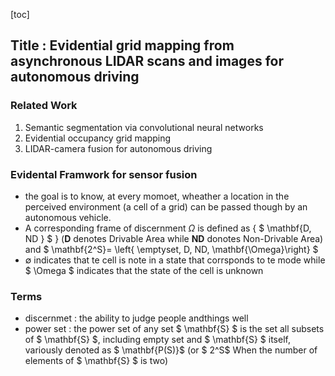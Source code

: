 [toc]

## Title : Evidential grid mapping from asynchronous LIDAR scans and images for autonomous driving

### Related Work

1. Semantic segmentation via convolutional neural networks
2. Evidential occupancy grid mapping
3. LIDAR-camera fusion for autonomous driving

### Evidental Framwork for sensor fusion

- the goal is to know, at every momoet, wheather a location in the perceived environment (a cell of a grid) can be passed though by an autonomous vehicle.
- A corresponding frame of discernment $\Omega$ is defined as { $ \mathbf{D, ND } $ } 
  ($\mathbf{D}$ denotes Drivable Area while $\mathbf{ND}$ donotes Non-Drivable Area) and $ \mathbf{2^S}= \left\{ \emptyset, D, ND, \mathbf{\Omega}\right\} $
-  $\emptyset$ indicates that te cell is note in a state that corrsponds to te mode while $ \Omega $ indicates that the state of the cell is unknown 

### Terms

- discernmet : the ability to judge people andthings well
- power set : the power set of any set $ \mathbf{S} $ is the set all subsets of $ \mathbf{S} $, including empty set and $ \mathbf{S} $ itself, variously denoted as $ \mathbf{P(S)}$ (or $ 2^S$  When the number of elements of $ \mathbf{S} $ is two)













